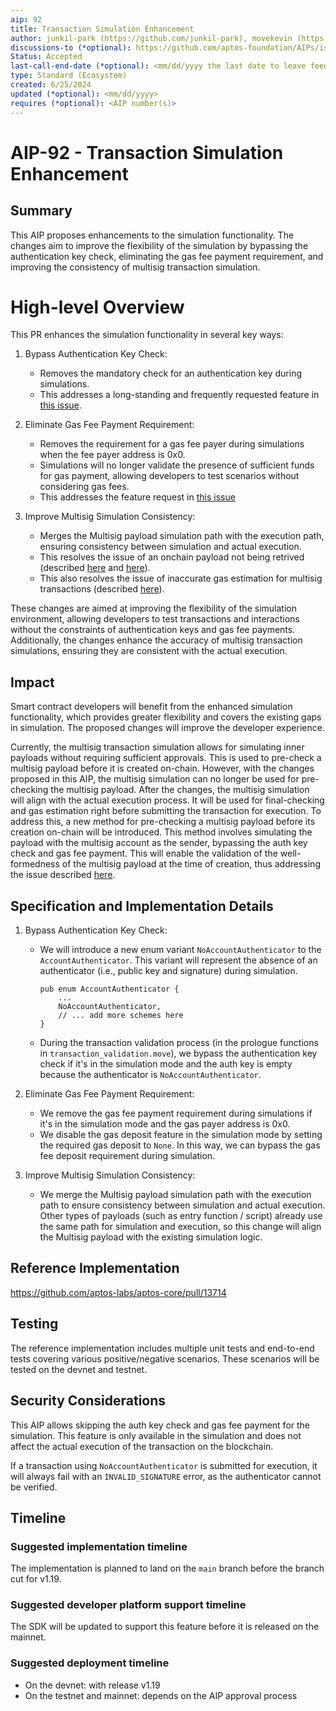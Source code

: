 ```yaml
---
aip: 92
title: Transaction Simulation Enhancement
author: junkil-park (https://github.com/junkil-park), movekevin (https://github.com/movekevin), gregnazario (https://github.com/gregnazario)
discussions-to (*optional): https://github.com/aptos-foundation/AIPs/issues/493
Status: Accepted
last-call-end-date (*optional): <mm/dd/yyyy the last date to leave feedbacks and reviews>
type: Standard (Ecosystem)
created: 6/25/2024
updated (*optional): <mm/dd/yyyy>
requires (*optional): <AIP number(s)>
---
```


# AIP-92 - Transaction Simulation Enhancement

## Summary

This AIP proposes enhancements to the simulation functionality. The changes aim to improve the flexibility of the simulation by bypassing the authentication key check, eliminating the gas fee payment requirement, and improving the consistency of multisig transaction simulation.

# High-level Overview

This PR enhances the simulation functionality in several key ways:

1. Bypass Authentication Key Check:
   * Removes the mandatory check for an authentication key during simulations.
   * This addresses a long-standing and frequently requested feature in [this issue](https://github.com/aptos-labs/aptos-core/issues/6862).

2. Eliminate Gas Fee Payment Requirement:
   * Removes the requirement for a gas fee payer during simulations when the fee payer address is 0x0.
   * Simulations will no longer validate the presence of sufficient funds for gas payment, allowing developers to test scenarios without considering gas fees.
   * This addresses the feature request in [this issue](https://github.com/aptos-labs/aptos-core/issues/13686)

3. Improve Multisig Simulation Consistency:
   * Merges the Multisig payload simulation path with the execution path, ensuring consistency between simulation and actual execution.
   * This resolves the issue of an onchain payload not being retrived (described [here](https://github.com/aptos-labs/aptos-core/issues/12703) and [here](https://github.com/aptos-labs/aptos-core/issues/8304)).
   * This also resolves the issue of inaccurate gas estimation for multisig transactions (described [here](https://github.com/aptos-labs/aptos-core/issues/12704)).

These changes are aimed at improving the flexibility of the simulation environment, allowing developers to test transactions and interactions without the constraints of authentication keys and gas fee payments. Additionally, the changes enhance the accuracy of multisig transaction simulations, ensuring they are consistent with the actual execution.

## Impact

Smart contract developers will benefit from the enhanced simulation functionality, which provides greater flexibility and covers the existing gaps in simulation. The proposed changes will improve the developer experience.

Currently, the multisig transaction simulation allows for simulating inner payloads without requiring sufficient approvals. This is used to pre-check a multisig payload before it is created on-chain. However, with the changes proposed in this AIP, the multisig simulation can no longer be used for pre-checking the multisig payload. After the changes, the multisig simulation will align with the actual execution process. It will be used for final-checking and gas estimation right before submitting the transaction for execution. To address this, a new method for pre-checking a multisig payload before its creation on-chain will be introduced. This method involves simulating the payload with the multisig account as the sender, bypassing the auth key check and gas fee payment. This will enable the validation of the well-formedness of the multisig payload at the time of creation, thus addressing the issue described  [here](https://github.com/aptos-labs/aptos-core/issues/11106).

## Specification and Implementation Details

1. Bypass Authentication Key Check:
   * We will introduce a new enum variant `NoAccountAuthenticator` to the `AccountAuthenticator`. This variant will represent the absence of an authenticator (i.e., public key and signature) during simulation.
        ```
        pub enum AccountAuthenticator {
            ...
            NoAccountAuthenticator,
            // ... add more schemes here
        }
        ```
   * During the transaction validation process (in the prologue functions in `transaction_validation.move`), we bypass the authentication key check if it's in the simulation mode and the auth key is empty because the authenticator is `NoAccountAuthenticator`.

2. Eliminate Gas Fee Payment Requirement:
    * We remove the gas fee payment requirement during simulations if it's in the simulation mode and the gas payer address is 0x0.
    * We disable the gas deposit feature in the simulation mode by setting the required gas deposit to `None`. In this way, we can bypass the gas fee deposit requirement during simulation.

3. Improve Multisig Simulation Consistency:
    * We merge the Multisig payload simulation path with the execution path to ensure consistency between simulation and actual execution. Other types of payloads (such as entry function / script) already use the same path for simulation and execution, so this change will align the Multisig payload with the existing simulation logic.

## Reference Implementation

https://github.com/aptos-labs/aptos-core/pull/13714

## Testing

The reference implementation includes multiple unit tests and end-to-end tests covering various positive/negative scenarios. These scenarios will be tested on the devnet and testnet.

## Security Considerations

This AIP allows skipping the auth key check and gas fee payment for the simulation. This feature is only available in the simulation and does not affect the actual execution of the transaction on the blockchain.

If a transaction using `NoAccountAuthenticator` is submitted for execution, it will always fail with an `INVALID_SIGNATURE` error, as the authenticator cannot be verified.

## Timeline

### Suggested implementation timeline

The implementation is planned to land on the `main` branch before the branch cut for v1.19.

### Suggested developer platform support timeline

The SDK will be updated to support this feature before it is released on the mainnet.

### Suggested deployment timeline

* On the devnet: with release v1.19
* On the testnet and mainnet: depends on the AIP approval process
